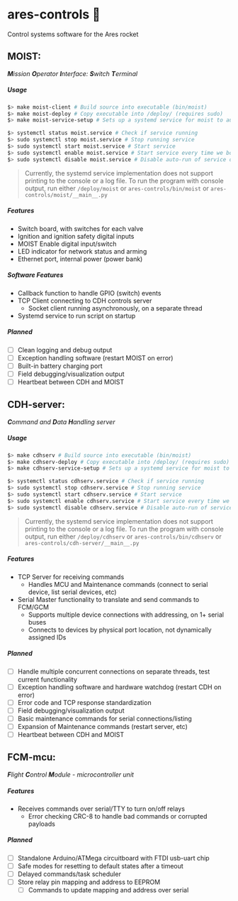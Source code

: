 ares-controls :rocket:
=============
Control systems software for the Ares rocket

MOIST:
------
_**M**ission **O**perator **I**nterface: **S**witch **T**erminal_

##### Usage

```bash
$> make moist-client # Build source into executable (bin/moist)
$> make moist-deploy # Copy executable into /deploy/ (requires sudo)
$> make moist-service-setup # Sets up a systemd service for moist to auto-run on a pi (requires sudo)

$> systemctl status moist.service # Check if service running
$> sudo systemctl stop moist.service # Stop running service
$> sudo systemctl start moist.service # Start service
$> sudo systemctl enable moist.service # Start service every time we boot up
$> sudo systemctl disable moist.service # Disable auto-run of service on startup
```
> Currently, the systemd service implementation does not support printing to the console or a log file. To run the program with console output, run either `/deploy/moist` or `ares-controls/bin/moist` or `ares-controls/moist/__main__.py`

##### Features
- Switch board, with switches for each valve
- Ignition and ignition safety digital inputs
- MOIST Enable digital input/switch
- LED indicator for network status and arming
- Ethernet port, internal power (power bank)

##### Software Features
- Callback function to handle GPIO (switch) events
- TCP Client connecting to CDH controls server
    - Socket client running asynchronously, on a separate thread
- Systemd service to run script on startup

##### Planned
- [ ] Clean logging and debug output
- [ ] Exception handling software (restart MOIST on error)
- [ ] Built-in battery charging port
- [ ] Field debugging/visualization output
- [ ] Heartbeat between CDH and MOIST

CDH-server:
------------------
_**C**ommand and **D**ata **H**andling server_

##### Usage

```bash
$> make cdhserv # Build source into executable (bin/moist)
$> make cdhserv-deploy # Copy executable into /deploy/ (requires sudo)
$> make cdhserv-service-setup # Sets up a systemd service for moist to auto-run on a pi (requires sudo)

$> systemctl status cdhserv.service # Check if service running
$> sudo systemctl stop cdhserv.service # Stop running service
$> sudo systemctl start cdhserv.service # Start service
$> sudo systemctl enable cdhserv.service # Start service every time we boot up
$> sudo systemctl disable cdhserv.service # Disable auto-run of service on startup
```
> Currently, the systemd service implementation does not support printing to the console or a log file. To run the program with console output, run either `/deploy/cdhserv` or `ares-controls/bin/cdhserv` or `ares-controls/cdh-server/__main__.py`

##### Features
- TCP Server for receiving commands
    - Handles MCU and Maintenance commands (connect to serial device, list serial devices, etc)
- Serial Master functionality to translate and send commands to FCM/GCM
    - Supports multiple device connections with addressing, on 1+ serial buses
    - Connects to devices by physical port location, not dynamically assigned IDs

##### Planned
- [ ] Handle multiple concurrent connections on separate threads, test current functionality
- [ ] Exception handling software and hardware watchdog (restart CDH on error)
- [ ] Error code and TCP response standardization
- [ ] Field debugging/visualization output
- [ ] Basic maintenance commands for serial connections/listing
- [ ] Expansion of Maintenance commands (restart server, etc)
- [ ] Heartbeat between CDH and MOIST

FCM-mcu:
-----------------
_**F**light **C**ontrol **M**odule - microcontroller unit_

##### Features
- Receives commands over serial/TTY to turn on/off relays
    - Error checking CRC-8 to handle bad commands or corrupted payloads

##### Planned
- [ ] Standalone Arduino/ATMega circuitboard with FTDI usb-uart chip
- [ ] Safe modes for resetting to default states after a timeout
- [ ] Delayed commands/task scheduler
- [ ] Store relay pin mapping and address to EEPROM
    - [ ] Commands to update mapping and address over serial
